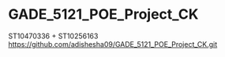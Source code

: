 # GADE_5121_POE_Project_CK
ST10470336 + ST10256163
https://github.com/adishesha09/GADE_5121_POE_Project_CK.git
